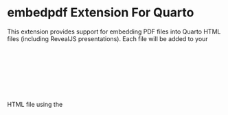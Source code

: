 # embedpdf Extension For Quarto

This extension provides support for embedding PDF files into Quarto HTML files (including RevealJS presentations). Each file will be added to your HTML file using the <object type="application/pdf"> tag with a fallback message and download link (in case the browser is unable to display it). Just specify the path of the PDF file; you can also optionally change the displayed width (in pixels or percent) and height (in pixels).

## Installing

```bash
quarto add jmgirard/embedpdf
```

This will install the extension under the `_extensions` subdirectory.
If you're using version control, you will want to check in this directory.

## Using

To embed a PDF file in your document, use the `{{< pdf URL >}}` shortcode. For example:

```
{{< pdf dummy.pdf >}}
{{< pdf dummy.pdf width=100% height=800 >}}
```

## Example

Here is the source code for a minimal example: [example.qmd](example.qmd).

Here is the rendered version of the example: [example.html](example.html).
